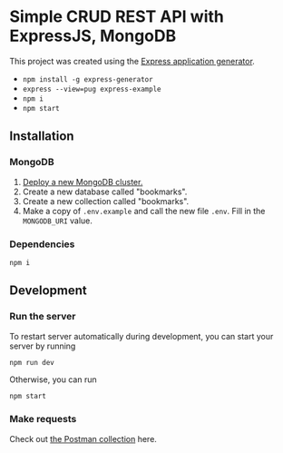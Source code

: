 # Simple CRUD REST API with ExpressJS, MongoDB

This project was created using the [Express application generator](https://expressjs.com/en/starter/generator.html).

- `npm install -g express-generator`
- `express --view=pug express-example`
- `npm i`
- `npm start`

## Installation

### MongoDB

1. [Deploy a new MongoDB cluster.](https://www.mongodb.com/cloud/atlas)
2. Create a new database called "bookmarks".
3. Create a new collection called "bookmarks".
4. Make a copy of `.env.example` and call the new file `.env`. Fill in the `MONGODB_URI` value.

### Dependencies

```
npm i
```

## Development

### Run the server

To restart server automatically during development, you can start your server by running

```
npm run dev
```

Otherwise, you can run

```bash
npm start
```

### Make requests

Check out [the Postman collection](https://www.getpostman.com/collections/35aa0985cbfdf3990f44) here.
